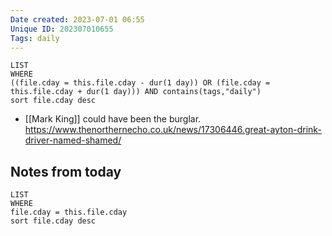 ```yaml
---
Date created: 2023-07-01 06:55
Unique ID: 202307010655
Tags: daily
---
```

``` dataview
LIST
WHERE 
((file.cday = this.file.cday - dur(1 day)) OR (file.cday = this.file.cday + dur(1 day))) AND contains(tags,"daily")
sort file.cday desc
```
- [[Mark King]] could have been the burglar. https://www.thenorthernecho.co.uk/news/17306446.great-ayton-drink-driver-named-shamed/
## Notes from today
``` dataview
LIST
WHERE 
file.cday = this.file.cday
sort file.cday desc
```
